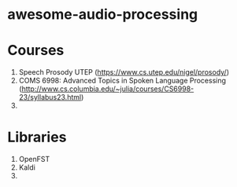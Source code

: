 # awesome-audio-processing

# Courses
1. Speech Prosody UTEP (https://www.cs.utep.edu/nigel/prosody/)
2. COMS 6998: Advanced Topics in Spoken Language Processing (http://www.cs.columbia.edu/~julia/courses/CS6998-23/syllabus23.html)
3. 

# Libraries
1. OpenFST
2. Kaldi
3. 
